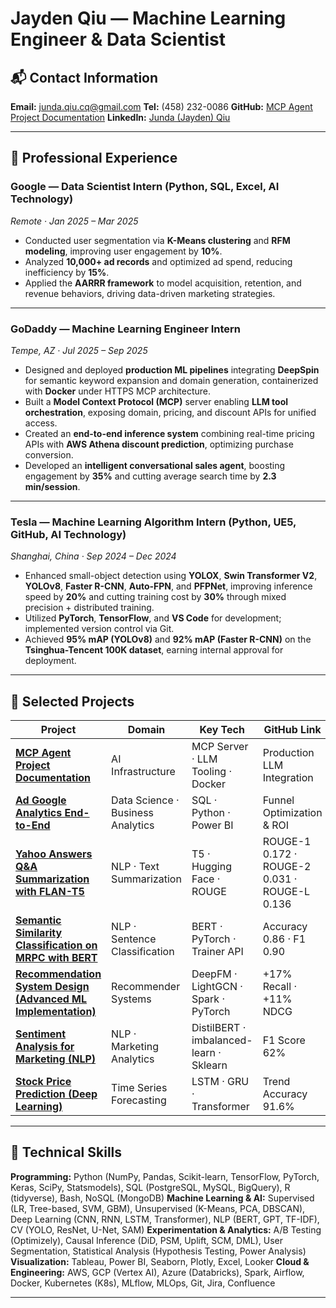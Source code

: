 # Jayden Qiu — Machine Learning Engineer & Data Scientist

## 📬 Contact Information

**Email:** [junda.qiu.cq@gmail.com](mailto:junda.qiu.cq@gmail.com)
**Tel:** (458) 232-0086
**GitHub:** [MCP Agent Project Documentation](https://github.com/Junda-Qiu/MCP_Agent_Project_documentation)
**LinkedIn:** [Junda (Jayden) Qiu](https://www.linkedin.com/in/junda-jayden-qiu-7b4aa5292)

---

## 💼 Professional Experience

### **Google — Data Scientist Intern (Python, SQL, Excel, AI Technology)**

*Remote · Jan 2025 – Mar 2025*

* Conducted user segmentation via **K-Means clustering** and **RFM modeling**, improving user engagement by **10%**.
* Analyzed **10,000+ ad records** and optimized ad spend, reducing inefficiency by **15%**.
* Applied the **AARRR framework** to model acquisition, retention, and revenue behaviors, driving data-driven marketing strategies.

---

### **GoDaddy — Machine Learning Engineer Intern**

*Tempe, AZ · Jul 2025 – Sep 2025*

* Designed and deployed **production ML pipelines** integrating **DeepSpin** for semantic keyword expansion and domain generation, containerized with **Docker** under HTTPS MCP architecture.
* Built a **Model Context Protocol (MCP)** server enabling **LLM tool orchestration**, exposing domain, pricing, and discount APIs for unified access.
* Created an **end-to-end inference system** combining real-time pricing APIs with **AWS Athena discount prediction**, optimizing purchase conversion.
* Developed an **intelligent conversational sales agent**, boosting engagement by **35%** and cutting average search time by **2.3 min/session**.

---

### **Tesla — Machine Learning Algorithm Intern (Python, UE5, GitHub, AI Technology)**

*Shanghai, China · Sep 2024 – Dec 2024*

* Enhanced small-object detection using **YOLOX**, **Swin Transformer V2**, **YOLOv8**, **Faster R-CNN**, **Auto-FPN**, and **PFPNet**, improving inference speed by **20%** and cutting training cost by **30%** through mixed precision + distributed training.
* Utilized **PyTorch**, **TensorFlow**, and **VS Code** for development; implemented version control via Git.
* Achieved **95% mAP (YOLOv8)** and **92% mAP (Faster R-CNN)** on the **Tsinghua-Tencent 100K dataset**, earning internal approval for deployment.

---

## 🚀 Selected Projects

| Project                                                                                                                                                                                    | Domain                            | Key Tech                                | GitHub Link                                   |
| ------------------------------------------------------------------------------------------------------------------------------------------------------------------------------------------ | --------------------------------- | --------------------------------------- | --------------------------------------------- |
| **[MCP Agent Project Documentation](https://github.com/Junda-Qiu/DS-Portfolio/blob/main/MCP_Agent_Project_documentation/README.md)**                                                       | AI Infrastructure                 | MCP Server · LLM Tooling · Docker       | Production LLM Integration                    |
| **[Ad Google Analytics End-to-End](https://github.com/Junda-Qiu/DS-Portfolio/blob/main/Ad-Google-Analytics-End2end/README.md)**                                                            | Data Science · Business Analytics | SQL · Python · Power BI                 | Funnel Optimization & ROI      
| **[Yahoo Answers Q&A Summarization with FLAN-T5](https://github.com/Junda-Qiu/DS-Portfolio/blob/main/Yahoo-Answers-Q%26A-Summarization-with-FLAN-T5/README.md)**                           | NLP · Text Summarization          | T5 · Hugging Face · ROUGE               | ROUGE-1 0.172 · ROUGE-2 0.031 · ROUGE-L 0.136 |
| **[Semantic Similarity Classification on MRPC with BERT](https://github.com/Junda-Qiu/DS-Portfolio/blob/main/Semantic%20Similarity%20Classification%20on%20MRPC%20with%20BERT/README.md)** | NLP · Sentence Classification     | BERT · PyTorch · Trainer API            | Accuracy 0.86 · F1 0.90                       |
| **[Recommendation System Design (Advanced ML Implementation)](https://github.com/Junda-Qiu/DS-Portfolio/blob/main/Recommendation%20System/README.md)**                                     | Recommender Systems               | DeepFM · LightGCN · Spark · PyTorch     | +17% Recall · +11% NDCG                       |
| **[Sentiment Analysis for Marketing (NLP)](https://github.com/Junda-Qiu/DS-Portfolio/blob/main/Sentiment%20Analysis%20for%20Marketing%20%28NLP%29/README.md)**                             | NLP · Marketing Analytics         | DistilBERT · imbalanced-learn · Sklearn | F1 Score 62%                                  |
| **[Stock Price Prediction (Deep Learning)](https://github.com/Junda-Qiu/DS-Portfolio/blob/main/Stock%20Price%20Prediction/README.md)**                                                     | Time Series Forecasting           | LSTM · GRU · Transformer                | Trend Accuracy 91.6%                          |

---

## 🧠 Technical Skills

**Programming:** Python (NumPy, Pandas, Scikit-learn, TensorFlow, PyTorch, Keras, SciPy, Statsmodels), SQL (PostgreSQL, MySQL, BigQuery), R (tidyverse), Bash, NoSQL (MongoDB)
**Machine Learning & AI:** Supervised (LR, Tree-based, SVM, GBM), Unsupervised (K-Means, PCA, DBSCAN), Deep Learning (CNN, RNN, LSTM, Transformer), NLP (BERT, GPT, TF-IDF), CV (YOLO, ResNet, U-Net, SAM)
**Experimentation & Analytics:** A/B Testing (Optimizely), Causal Inference (DiD, PSM, Uplift, SCM, DML), User Segmentation, Statistical Analysis (Hypothesis Testing, Power Analysis)
**Visualization:** Tableau, Power BI, Seaborn, Plotly, Excel, Looker
**Cloud & Engineering:** AWS, GCP (Vertex AI), Azure (Databricks), Spark, Airflow, Docker, Kubernetes (K8s), MLflow, MLOps, Git, Jira, Confluence

---
